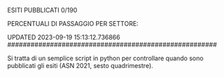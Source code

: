ESITI PUBBLICATI 0/190 

PERCENTUALI DI PASSAGGIO PER SETTORE:

UPDATED 2023-09-19 15:13:12.736866
###################################################### 

Si tratta di un semplice script in python per controllare quando sono pubblicati gli esiti (ASN 2021, sesto quadrimestre).

